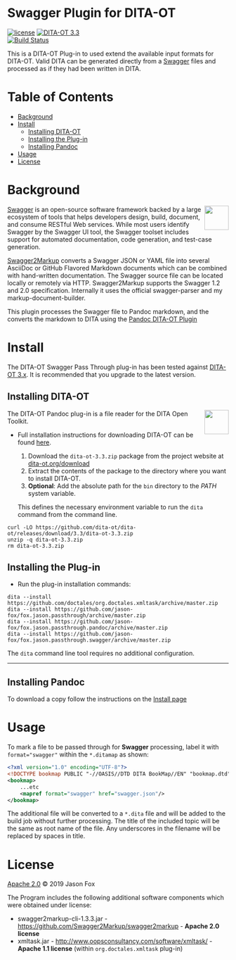 # Swagger Plugin for DITA-OT

[![license](https://img.shields.io/github/license/jason-fox/fox.jason.passthrough.swagger.svg)](http://www.apache.org/licenses/LICENSE-2.0)
[![DITA-OT 3.3](https://img.shields.io/badge/DITA--OT-3.3-blue.svg)](http://www.dita-ot.org/3.3/) <br/>
[![Build Status](https://travis-ci.org/jason-fox/fox.jason.passthrough.swagger.svg?branch=master)](https://travis-ci.org/jason-fox/fox.jason.passthrough.swagger)

This is a DITA-OT Plug-in to used extend the available input formats for DITA-OT. Valid DITA can be generated directly from a [Swagger](https://github.com/swagger-api) files  and processed as if they had been written in DITA.

# Table of Contents

-   [Background](#background)
-   [Install](#install)
    -   [Installing DITA-OT](#installing-dita-ot)
    -   [Installing the Plug-in](#installing-the-plug-in)
    -   [Installing Pandoc](#installing-pandoc)
-   [Usage](#usage)
-   [License](#license)

# Background

[<img src="https://swagger.io/swagger/media/assets/images/swagger_logo.svg" align="right" height="55">](http://swagger.io/)

[Swagger](https://swagger.io/) is an open-source software framework backed by a large ecosystem of tools that helps developers design, build, document, and consume RESTful Web services. While most users identify Swagger by the Swagger UI tool, the Swagger toolset includes support for automated documentation, code generation, and test-case generation.

[Swagger2Markup](https://github.com/Swagger2Markup/swagger2markup) converts a Swagger JSON or YAML file into several AsciiDoc or GitHub Flavored Markdown documents which can be combined with hand-written documentation. The Swagger source file can be located locally or remotely via HTTP. Swagger2Markup supports the Swagger 1.2 and 2.0 specification. Internally it uses the official swagger-parser and my markup-document-builder.

This plugin processes the Swagger file to Pandoc markdown, and the converts the markdown to DITA using the [Pandoc DITA-OT Plugin](https://github.com/jason-fox/fox.jason.passthrough.pandoc)

# Install

The DITA-OT Swagger Pass Through plug-in has been tested against [DITA-OT 3.x](http://www.dita-ot.org/download). It is
recommended that you upgrade to the latest version.

## Installing DITA-OT

<a href="https://www.dita-ot.org"><img src="https://www.dita-ot.org/images/dita-ot-logo.svg" align="right" height="55"></a>

The DITA-OT Pandoc plug-in is a file reader for the DITA Open Toolkit.

-   Full installation instructions for downloading DITA-OT can be found
    [here](https://www.dita-ot.org/3.3/topics/installing-client.html).

    1.  Download the `dita-ot-3.3.zip` package from the project website at
        [dita-ot.org/download](https://www.dita-ot.org/download)
    2.  Extract the contents of the package to the directory where you want to install DITA-OT.
    3.  **Optional**: Add the absolute path for the `bin` directory to the _PATH_ system variable.

    This defines the necessary environment variable to run the `dita` command from the command line.

```console
curl -LO https://github.com/dita-ot/dita-ot/releases/download/3.3/dita-ot-3.3.zip
unzip -q dita-ot-3.3.zip
rm dita-ot-3.3.zip
```

## Installing the Plug-in

-   Run the plug-in installation commands:

```console
dita --install https://github.com/doctales/org.doctales.xmltask/archive/master.zip
dita --install https://github.com/jason-fox/fox.jason.passthrough/archive/master.zip
dita --install https://github.com/jason-fox/fox.jason.passthrough.pandoc/archive/master.zip
dita --install https://github.com/jason-fox/fox.jason.passthrough.swagger/archive/master.zip
```

The `dita` command line tool requires no additional configuration.

---

## Installing Pandoc

To download a copy follow the instructions on the [Install page](https://github.com/jgm/pandoc/blob/master/INSTALL.md)

# Usage

To mark a file to be passed through for **Swagger** processing, label it with `format="swagger"` within the `*.ditamap` as
shown:

```xml
<?xml version="1.0" encoding="UTF-8"?>
<!DOCTYPE bookmap PUBLIC "-//OASIS//DTD DITA BookMap//EN" "bookmap.dtd">
<bookmap>
    ...etc
    <mapref format="swagger" href="swagger.json"/>
</bookmap>
```

The additional file will be converted to a `*.dita` file and will be added to the build job without further processing. The title of the included topic will be the same as root name of the file. Any underscores in the filename will be replaced by spaces in title.

# License

[Apache 2.0](LICENSE) © 2019 Jason Fox

The Program includes the following additional software components which were obtained under license:

-   swagger2markup-cli-1.3.3.jar - https://github.com/Swagger2Markup/swagger2markup - **Apache 2.0 license**
-   xmltask.jar - http://www.oopsconsultancy.com/software/xmltask/ - **Apache 1.1 license** (within
    `org.doctales.xmltask` plug-in)

